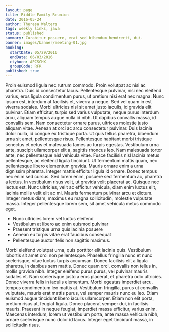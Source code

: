 ```yaml
---
layout: page
title: Riddle Family Reunion
date: 2016-05-24
author: Theresa Walters
tags: weekly links, java
status: published
summary: Curabitur posuere, erat sed bibendum hendrerit, dui.
banner: images/banner/meeting-01.jpg
booking:
  startDate: 05/29/2016
  endDate: 06/03/2016
  ctyhocn: APCSCHX
  groupCode: RFR
published: true
---
```

Proin euismod ligula nec rutrum commodo. Proin volutpat ac nisi ac pharetra. Duis id consectetur lacus. Pellentesque pulvinar, nisi nec eleifend varius, eros ligula condimentum purus, ut pretium nisi erat nec magna. Nunc ipsum est, interdum at facilisis et, viverra a neque. Sed vel quam in est viverra sodales. Morbi ultricies nisl sit amet justo iaculis, id gravida elit pulvinar. Etiam efficitur, turpis sed varius vulputate, neque purus interdum arcu, aliquam tempus augue nulla id nibh. Ut dapibus convallis massa, id convallis sem. Nam consectetur ornare purus, ultrices molestie justo aliquam vitae. Aenean at orci ac arcu consectetur pulvinar. Duis lacinia dolor nulla, id congue ex tristique porta. Ut quis tellus pharetra, bibendum urna sit amet, pellentesque risus. Pellentesque habitant morbi tristique senectus et netus et malesuada fames ac turpis egestas. Vestibulum urna ante, suscipit ullamcorper elit a, sagittis rhoncus leo.
Nam malesuada tortor ante, nec pellentesque nisl vehicula vitae. Fusce facilisis nisl lacinia metus pellentesque, ac eleifend ligula tincidunt. Ut fermentum mattis quam, nec pellentesque libero elementum gravida. Mauris ornare enim a urna dignissim pharetra. Integer mattis efficitur ligula id ornare. Donec tempus nec enim sed cursus. Sed lorem enim, posuere sed fermentum ac, pharetra a lectus. In vestibulum risus velit, ut gravida velit placerat ac. Quisque nec lectus est. Nunc ultricies, velit ac efficitur vehicula, diam enim luctus elit, lacinia mollis velit elit ac mi. Mauris fermentum pulvinar arcu et dictum. Integer metus diam, maximus eu magna sollicitudin, molestie vulputate massa. Integer pellentesque lorem sem, sit amet vehicula metus commodo eget.

* Nunc ultricies lorem vel luctus eleifend
* Vestibulum at libero ac enim euismod pulvinar
* Praesent tristique urna quis lacinia posuere
* Aenean eu turpis vitae erat faucibus consequat
* Pellentesque auctor felis non sagittis maximus.

Morbi eleifend volutpat urna, quis porttitor elit lacinia quis. Vestibulum lobortis sit amet orci non pellentesque. Phasellus fringilla nunc et nunc scelerisque, vitae luctus turpis accumsan. Donec facilisis elit a ligula pharetra, in dapibus sem mattis. Donec quam orci, convallis non tellus in, mollis gravida nibh. Integer eleifend purus purus, vel pulvinar mauris sodales et. Nam scelerisque justo a eros placerat, et pharetra odio ultricies. Donec viverra felis in iaculis elementum.
Morbi egestas imperdiet arcu, tempus condimentum leo mattis at. Vestibulum fringilla, purus ut convallis vulputate, mauris erat mattis purus, vel semper mauris nunc eu leo. Etiam euismod augue tincidunt libero iaculis ullamcorper. Etiam non elit porta, pretium risus at, feugiat ligula. Donec placerat semper dui, in facilisis mauris. Praesent in neque feugiat, imperdiet massa efficitur, varius enim. Maecenas interdum, lorem ut vestibulum porta, ante massa vehicula nibh, ornare scelerisque nunc dolor id lacus. Integer eget tincidunt massa, in sollicitudin risus.
